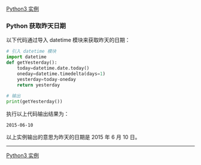 [Python3 实例](/src/lesson25.examples/examples.md)
### Python 获取昨天日期

以下代码通过导入 datetime 模块来获取昨天的日期：
```python
# 引入 datetime 模块
import datetime
def getYesterday(): 
    today=datetime.date.today() 
    oneday=datetime.timedelta(days=1) 
    yesterday=today-oneday  
    return yesterday
 
# 输出
print(getYesterday())
```
执行以上代码输出结果为：
```
2015-06-10
```
以上实例输出的意思为昨天的日期是 2015 年 6 月 10 日。

---
[Python3 实例](/src/lesson25.examples/examples.md)